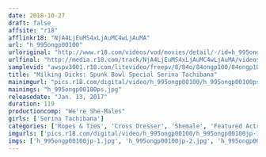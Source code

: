 ```yaml
---
date: 2018-10-27
draft: false
affsite: "r18"
afflinkr18: "NjA4LjEuMS4xLjAuMC4wLjAuMA"
url: "h_995ongp00100"
urloriginal: "http://www.r18.com/videos/vod/movies/detail/-/id=h_995ongp00100"
urlfinal: "http://media.r18.com/track/NjA4LjEuMS4xLjAuMC4wLjAuMA/videos/vod/movies/detail/-/id=h_995ongp00100"
samplevid: "awspv3001.r18.com/litevideo/freepv/8/84o/84ongp100/84ongp100_dmb_w.mp4"
title: "Milking Dicks: Spunk Bowl Special Serina Tachibana"
mainimgurl: "pics.r18.com/digital/video/h_995ongp00100/h_995ongp00100ps.jpg"
mainimgs: "h_995ongp00100ps.jpg"
releasedate: "Jan. 13, 2017"
duration: 119
productioncomp: "We're She-Males"
girls: ['Serina Tachibana']
categories: ['Ropes & Ties', 'Cross Dresser', 'Shemale', 'Featured Actress', 'Nymphomaniac', 'Creampie', 'Sex Toys', 'Hi-Def']
imgurls: ['pics.r18.com/digital/video/h_995ongp00100/h_995ongp00100jp-1.jpg', 'pics.r18.com/digital/video/h_995ongp00100/h_995ongp00100jp-2.jpg', 'pics.r18.com/digital/video/h_995ongp00100/h_995ongp00100jp-3.jpg', 'pics.r18.com/digital/video/h_995ongp00100/h_995ongp00100jp-4.jpg', 'pics.r18.com/digital/video/h_995ongp00100/h_995ongp00100jp-5.jpg', 'pics.r18.com/digital/video/h_995ongp00100/h_995ongp00100jp-6.jpg', 'pics.r18.com/digital/video/h_995ongp00100/h_995ongp00100jp-7.jpg', 'pics.r18.com/digital/video/h_995ongp00100/h_995ongp00100jp-8.jpg', 'pics.r18.com/digital/video/h_995ongp00100/h_995ongp00100jp-9.jpg', 'pics.r18.com/digital/video/h_995ongp00100/h_995ongp00100jp-10.jpg', 'pics.r18.com/digital/video/h_995ongp00100/h_995ongp00100jp-11.jpg', 'pics.r18.com/digital/video/h_995ongp00100/h_995ongp00100jp-12.jpg', 'pics.r18.com/digital/video/h_995ongp00100/h_995ongp00100jp-13.jpg', 'pics.r18.com/digital/video/h_995ongp00100/h_995ongp00100jp-14.jpg', 'pics.r18.com/digital/video/h_995ongp00100/h_995ongp00100jp-15.jpg', 'pics.r18.com/digital/video/h_995ongp00100/h_995ongp00100jp-16.jpg', 'pics.r18.com/digital/video/h_995ongp00100/h_995ongp00100jp-17.jpg', 'pics.r18.com/digital/video/h_995ongp00100/h_995ongp00100jp-18.jpg', 'pics.r18.com/digital/video/h_995ongp00100/h_995ongp00100jp-19.jpg', 'pics.r18.com/digital/video/h_995ongp00100/h_995ongp00100jp-20.jpg']
imgs: ['h_995ongp00100jp-1.jpg', 'h_995ongp00100jp-2.jpg', 'h_995ongp00100jp-3.jpg', 'h_995ongp00100jp-4.jpg', 'h_995ongp00100jp-5.jpg', 'h_995ongp00100jp-6.jpg', 'h_995ongp00100jp-7.jpg', 'h_995ongp00100jp-8.jpg', 'h_995ongp00100jp-9.jpg', 'h_995ongp00100jp-10.jpg', 'h_995ongp00100jp-11.jpg', 'h_995ongp00100jp-12.jpg', 'h_995ongp00100jp-13.jpg', 'h_995ongp00100jp-14.jpg', 'h_995ongp00100jp-15.jpg', 'h_995ongp00100jp-16.jpg', 'h_995ongp00100jp-17.jpg', 'h_995ongp00100jp-18.jpg', 'h_995ongp00100jp-19.jpg', 'h_995ongp00100jp-20.jpg']
---
```

